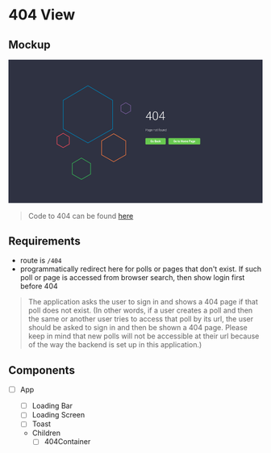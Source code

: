 # 404 View

## Mockup

![Layout](./mockup/404.png)

> Code to 404 can be found [here](https://codepen.io/saransh/pen/aezht)

## Requirements

- route is `/404`
- programmatically redirect here for polls or pages that don't exist. If such poll or page is accessed from browser search, then show login first before 404

> The application asks the user to sign in and shows a 404 page if that poll does not exist. (In other words, if a user creates a poll and then the same or another user tries to access that poll by its url, the user should be asked to sign in and then be shown a 404 page. Please keep in mind that new polls will not be accessible at their url because of the way the backend is set up in this application.)

## Components

- [ ] App

  - [ ] Loading Bar
  - [ ] Loading Screen
  - [ ] Toast
  - Children
    - [ ] 404Container
